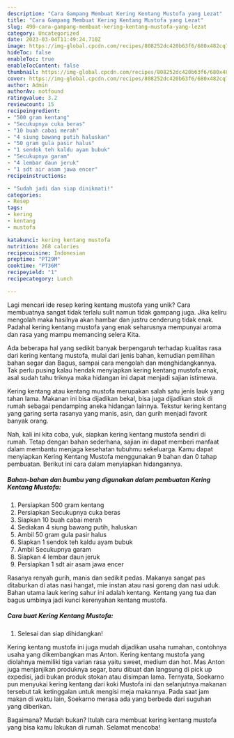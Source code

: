 ```yaml
---
description: "Cara Gampang Membuat Kering Kentang Mustofa yang Lezat"
title: "Cara Gampang Membuat Kering Kentang Mustofa yang Lezat"
slug: 490-cara-gampang-membuat-kering-kentang-mustofa-yang-lezat
category: Uncategorized
date: 2023-03-04T11:49:24.710Z
image: https://img-global.cpcdn.com/recipes/808252dc420b63f6/680x482cq70/kering-kentang-mustofa-foto-resep-utama.jpg
hideToc: false
enableToc: true
enableTocContent: false
thumbnail: https://img-global.cpcdn.com/recipes/808252dc420b63f6/680x482cq70/kering-kentang-mustofa-foto-resep-utama.jpg
cover: https://img-global.cpcdn.com/recipes/808252dc420b63f6/680x482cq70/kering-kentang-mustofa-foto-resep-utama.jpg
author: Admin
authorAv: notfound
ratingvalue: 3.2
reviewcount: 15
recipeingredient:
- "500 gram kentang"
- "Secukupnya cuka beras"
- "10 buah cabai merah"
- "4 siung bawang putih haluskan"
- "50 gram gula pasir halus"
- "1 sendok teh kaldu ayam bubuk"
- "Secukupnya garam"
- "4 lembar daun jeruk"
- "1 sdt air asam jawa encer"
recipeinstructions:

- "Sudah jadi dan siap dinikmati!"
categories:
- Resep
tags:
- kering
- kentang
- mustofa

katakunci: kering kentang mustofa 
nutrition: 268 calories
recipecuisine: Indonesian
preptime: "PT29M"
cooktime: "PT36M"
recipeyield: "1"
recipecategory: Lunch

---
```





Lagi mencari ide resep kering kentang mustofa yang unik? Cara membuatnya sangat tidak terlalu sulit namun tidak gampang juga. Jika keliru mengolah maka hasilnya akan hambar dan justru cenderung tidak enak. Padahal kering kentang mustofa yang enak seharusnya mempunyai aroma dan rasa yang mampu memancing selera Kita.





Ada beberapa hal yang sedikit banyak berpengaruh terhadap kualitas rasa dari kering kentang mustofa, mulai dari jenis bahan, kemudian pemilihan bahan segar dan Bagus, sampai cara mengolah dan menghidangkannya. Tak perlu pusing kalau hendak menyiapkan kering kentang mustofa enak,      asal sudah tahu triknya maka hidangan ini dapat menjadi sajian istimewa.














Kering kentang atau kentang mustofa merupakan salah satu jenis lauk yang tahan lama. Makanan ini bisa dijadikan bekal, bisa juga dijadikan stok di rumah sebagai pendamping aneka hidangan lainnya. Tekstur kering kentang yang garing serta rasanya yang manis, asin, dan gurih menjadi favorit banyak orang.






Nah, kali ini kita coba, yuk, siapkan kering kentang mustofa sendiri di rumah. Tetap dengan bahan sederhana, sajian ini dapat memberi manfaat dalam membantu menjaga kesehatan tubuhmu sekeluarga. Kamu dapat menyiapkan Kering Kentang Mustofa menggunakan 9 bahan dan 0 tahap pembuatan. Berikut ini cara dalam menyiapkan hidangannya.

<!--inarticleads1-->

##### Bahan-bahan dan bumbu yang digunakan dalam pembuatan Kering Kentang Mustofa:

1. Persiapkan 500 gram kentang
1. Persiapkan Secukupnya cuka beras
1. Siapkan 10 buah cabai merah
1. Sediakan 4 siung bawang putih, haluskan
1. Ambil 50 gram gula pasir halus
1. Siapkan 1 sendok teh kaldu ayam bubuk
1. Ambil Secukupnya garam
1. Siapkan 4 lembar daun jeruk
1. Persiapkan 1 sdt air asam jawa encer


Rasanya renyah gurih, manis dan sedikit pedas. Makanya sangat pas ditaburkan di atas nasi hangat, mie instan atau nasi goreng dan nasi uduk. Bahan utama lauk kering sahur ini adalah kentang. Kentang yang tua dan bagus umbinya jadi kunci kerenyahan kentang mustofa. 

<!--inarticleads2-->

##### Cara buat Kering Kentang Mustofa:


1. Selesai dan siap dihidangkan!

Kering kentang mustofa ini juga mudah dijadikan usaha rumahan, contohnya usaha yang dikembangkan mas Anton. Kering kentang mustofa yang diolahnya memiliki tiga varian rasa yaitu sweet, medium dan hot. Mas Anton juga menjanjikan produknya segar, baru dibuat dan langsung di pick up expedisi, jadi bukan produk stokan atau disimpan lama. Ternyata, Soekarno pun menyukai kering kentang dari koki Mustofa ini dan selanjutnya makanan tersebut tak ketinggalan untuk mengisi meja makannya. Pada saat jam makan di waktu lain, Soekarno merasa ada yang berbeda dari suguhan yang diberikan. 

Bagaimana? Mudah bukan? Itulah cara membuat kering kentang mustofa yang bisa kamu lakukan di rumah. Selamat mencoba!
